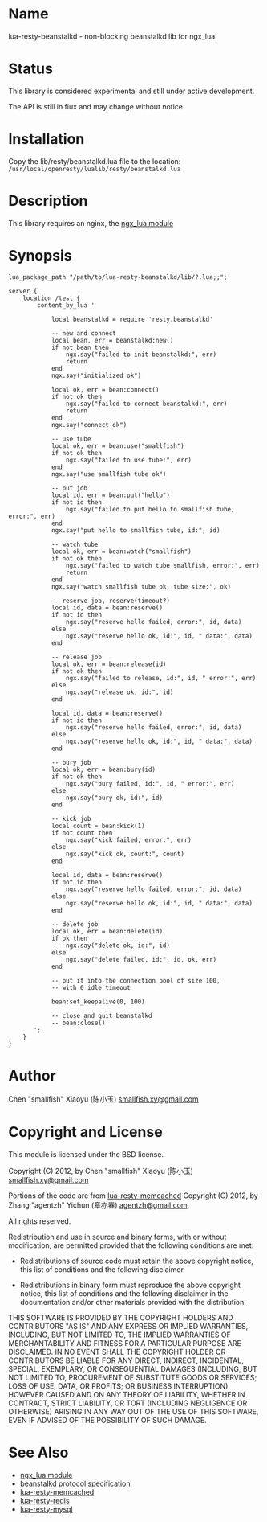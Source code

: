 Name
====

lua-resty-beanstalkd - non-blocking beanstalkd lib for ngx_lua.

Status
======

This library is considered experimental and still under active development.

The API is still in flux and may change without notice.

Installation
============
Copy the lib/resty/beanstalkd.lua file to the location:
`/usr/local/openresty/lualib/resty/beanstalkd.lua`

Description
===========

This library requires an nginx, the [ngx_lua module](http://wiki.nginx.org/HttpLuaModule)

Synopsis
========
```
lua_package_path "/path/to/lua-resty-beanstalkd/lib/?.lua;;";

server {
    location /test {
        content_by_lua '

            local beanstalkd = require 'resty.beanstalkd'

            -- new and connect
            local bean, err = beanstalkd:new()
            if not bean then
                ngx.say("failed to init beanstalkd:", err)
                return
            end
            ngx.say("initialized ok")

            local ok, err = bean:connect()
            if not ok then
                ngx.say("failed to connect beanstalkd:", err)
                return
            end
            ngx.say("connect ok")

            -- use tube
            local ok, err = bean:use("smallfish")
            if not ok then
                ngx.say("failed to use tube:", err)
            end
            ngx.say("use smallfish tube ok")

            -- put job
            local id, err = bean:put("hello")
            if not id then
                ngx.say("failed to put hello to smallfish tube, error:", err)
            end
            ngx.say("put hello to smallfish tube, id:", id)

            -- watch tube
            local ok, err = bean:watch("smallfish")
            if not ok then
                ngx.say("failed to watch tube smallfish, error:", err)
                return
            end
            ngx.say("watch smallfish tube ok, tube size:", ok)

            -- reserve job, reserve(timeout?)
            local id, data = bean:reserve()
            if not id then
                ngx.say("reserve hello failed, error:", id, data)
            else
                ngx.say("reserve hello ok, id:", id, " data:", data)
            end

            -- release job
            local ok, err = bean:release(id)
            if not ok then
                ngx.say("failed to release, id:", id, " error:", err)
            else
                ngx.say("release ok, id:", id)
            end

            local id, data = bean:reserve()
            if not id then
                ngx.say("reserve hello failed, error:", id, data)
            else
                ngx.say("reserve hello ok, id:", id, " data:", data)
            end

            -- bury job
            local ok, err = bean:bury(id)
            if not ok then
                ngx.say("bury failed, id:", id, " error:", err)
            else
                ngx.say("bury ok, id:", id)
            end

            -- kick job
            local count = bean:kick(1)
            if not count then
                ngx.say("kick failed, error:", err)
            else
                ngx.say("kick ok, count:", count)
            end

            local id, data = bean:reserve()
            if not id then
                ngx.say("reserve hello failed, error:", id, data)
            else
                ngx.say("reserve hello ok, id:", id, " data:", data)
            end

            -- delete job
            local ok, err = bean:delete(id)
            if ok then
                ngx.say("delete ok, id:", id)
            else
                ngx.say("delete failed, id:", id, ok, err)
            end

            -- put it into the connection pool of size 100,
            -- with 0 idle timeout

            bean:set_keepalive(0, 100)

            -- close and quit beanstalkd
            -- bean:close()
       ';
    }
}
```

Author
======

Chen "smallfish" Xiaoyu (陈小玉) <smallfish.xy@gmail.com>

Copyright and License
=====================

This module is licensed under the BSD license.

Copyright (C) 2012, by Chen "smallfish" Xiaoyu (陈小玉) <smallfish.xy@gmail.com>

Portions of the code are from [lua-resty-memcached](https://github.com/agentzh/lua-resty-memcached) Copyright (C) 2012, by Zhang "agentzh" Yichun (章亦春) <agentzh@gmail.com>.

All rights reserved.

Redistribution and use in source and binary forms, with or without modification, are permitted provided that the following conditions are met:

* Redistributions of source code must retain the above copyright notice, this list of conditions and the following disclaimer.

* Redistributions in binary form must reproduce the above copyright notice, this list of conditions and the following disclaimer in the documentation and/or other materials provided with the distribution.

THIS SOFTWARE IS PROVIDED BY THE COPYRIGHT HOLDERS AND CONTRIBUTORS "AS IS" AND ANY EXPRESS OR IMPLIED WARRANTIES, INCLUDING, BUT NOT LIMITED TO, THE IMPLIED WARRANTIES OF MERCHANTABILITY AND FITNESS FOR A PARTICULAR PURPOSE ARE DISCLAIMED. IN NO EVENT SHALL THE COPYRIGHT HOLDER OR CONTRIBUTORS BE LIABLE FOR ANY DIRECT, INDIRECT, INCIDENTAL, SPECIAL, EXEMPLARY, OR CONSEQUENTIAL DAMAGES (INCLUDING, BUT NOT LIMITED TO, PROCUREMENT OF SUBSTITUTE GOODS OR SERVICES; LOSS OF USE, DATA, OR PROFITS; OR BUSINESS INTERRUPTION) HOWEVER CAUSED AND ON ANY THEORY OF LIABILITY, WHETHER IN CONTRACT, STRICT LIABILITY, OR TORT (INCLUDING NEGLIGENCE OR OTHERWISE) ARISING IN ANY WAY OUT OF THE USE OF THIS SOFTWARE, EVEN IF ADVISED OF THE POSSIBILITY OF SUCH DAMAGE.

See Also
========
* [ngx_lua module](http://wiki.nginx.org/HttpLuaModule)
* [beanstalkd protocol specification](https://github.com/kr/beanstalkd/blob/master/doc/protocol.txt)
* [lua-resty-memcached](https://github.com/agentzh/lua-resty-memcached)
* [lua-resty-redis](https://github.com/agentzh/lua-resty-redis)
* [lua-resty-mysql](https://github.com/agentzh/lua-resty-mysql)

